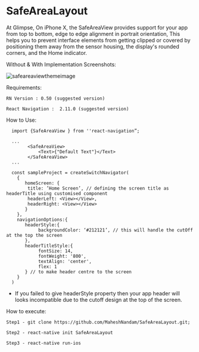 # SafeAreaLayout

At Glimpse, On iPhone X, the SafeAreaView provides support for your app from top to bottom, edge to edge alignment in portrait orientation, This helps you to prevent interface elements from getting clipped or covered by positioning them away from the sensor housing, the display's rounded corners, and the Home indicator. 
    
Without & With Implementation Screenshots:

![safeareaviewthemeimage](https://user-images.githubusercontent.com/13198616/44731226-5a694c00-ab00-11e8-9254-e555a8ecb2d9.gif)


Requirements: 

    RN Version : 0.50 (suggested version)
    
    React Navigation :  2.11.0 (suggested version)

How to Use:

      import {SafeAreaView } from ''react-navigation”;
      
      ...
            <SafeAreaView>
                <Text>{"Default Text"}</Text>
            </SafeAreaView>
      ...
      
      const sampleProject = createSwitchNavigator(
	    {
		   homeScreen: {
			title: ’Home Screen’, // defining the screen title as headerTitle using customised component
			headerLeft: <View></View>,
			headerRight: <View></View>
		   } 
	    },
	    navigationOptions:{
		   headerStyle:{
			    backgroundColor: ‘#212121’, // this will handle the cutOff at the top the screen
		   },
		   headerTitleStyle:{
	            fontSize: 14,
                fontWeight: '800',
                textAlign: 'center',
                flex: 1
		   } // to make header centre to the screen
	    }
      )
      
- If you failed to give headerStyle property then your app header will looks incompatible due to the cutoff design at the top of the screen.    

How to execute:

    Step1 - git clone https://github.com/MaheshNandam/SafeAreaLayout.git;

    Step2 - react-native init SafeAreaLayout

    Step3 - react-native run-ios

